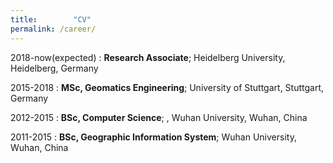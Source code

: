 ```yaml
---
title:        "CV"
permalink: /career/
---
```


2018-now(expected)
:   **Research Associate**; Heidelberg University, Heidelberg, Germany

2015-2018
:   **MSc, Geomatics Engineering**; University of
    Stuttgart, Stuttgart, Germany

2012-2015
:   **BSc, Computer Science**; , Wuhan University, Wuhan, China

2011-2015
:   **BSc,  Geographic Information System**; Wuhan University, Wuhan, China

